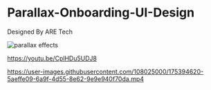 # Parallax-Onboarding-UI-Design
Designed By ARE Tech

![parallax effects](https://user-images.githubusercontent.com/108025000/175393635-968bebed-fddd-41c2-bc6a-609894480479.png)

https://youtu.be/CplHDu5UDJ8



https://user-images.githubusercontent.com/108025000/175394620-5aeffe09-6a9f-4d55-8e62-9e9e940f70da.mp4

